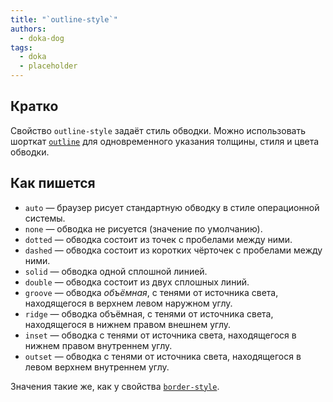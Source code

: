 ```yaml
---
title: "`outline-style`"
authors:
  - doka-dog
tags:
  - doka
  - placeholder
---
```


## Кратко

Свойство `outline-style` задаёт стиль обводки. Можно использовать шорткат [`outline`](/css/outline/) для одновременного указания толщины, стиля и цвета обводки.

## Как пишется

- `auto` — браузер рисует стандартную обводку в стиле операционной системы.
- `none` — обводка не рисуется (значение по умолчанию).
- `dotted` — обводка состоит из точек с пробелами между ними.
- `dashed` — обводка состоит из коротких чёрточек с пробелами между ними.
- `solid` — обводка одной сплошной линией.
- `double` — обводка состоит из двух сплошных линий.
- `groove` — обводка _объёмная_, с тенями от источника света, находящегося в верхнем левом наружном углу.
- `ridge` — обводка объёмная, с тенями от источника света, находящегося в нижнем правом внешнем углу.
- `inset` — обводка с тенями от источника света, находящегося в нижнем правом внутреннем углу.
- `outset` — обводка с тенями от источника света, находящегося в левом верхнем внутреннем углу.

Значения такие же, как у свойства [`border-style`](/css/border/#border-style).
